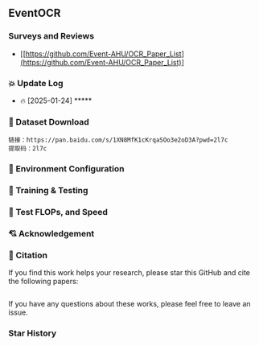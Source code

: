 ## EventOCR



### Surveys and Reviews 

* [[https://github.com/Event-AHU/OCR_Paper_List](https://github.com/Event-AHU/OCR_Paper_List)] 


### :collision: Update Log 
* :fire: [2025-01-24] *****  


### :dvd:  Dataset Download 
```
链接：https://pan.baidu.com/s/1XN8MfK1cKrqaSOo3e2oD3A?pwd=2l7c 
提取码：2l7c 
```

### :hammer: Environment Configuration 


### :hammer: Training & Testing 


### :hammer: Test FLOPs, and Speed 


### :cupid: Acknowledgement 




### :newspaper: Citation 
If you find this work helps your research, please star this GitHub and cite the following papers: 
```bibtex

```

If you have any questions about these works, please feel free to leave an issue. 



### Star History
